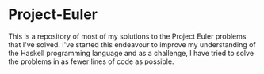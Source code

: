 # Project-Euler
This is a repository of most of my solutions to the Project Euler problems that I've solved. I've started this endeavour to improve my understanding of the Haskell programming language and as a challenge, I have tried to solve the problems in as fewer lines of code as possible.
